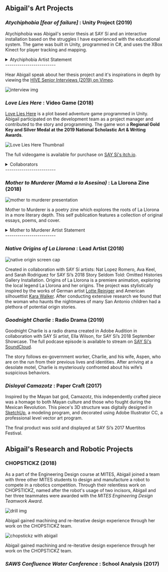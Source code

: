 ## Abigail's Art Projects

### *Atychiphobia [fear of failure]* : Unity Project (2019)

Atychiphobia was Abigail's senior thesis at SAY Sí and an interactive installation based on the struggles I have experienced with the educational system. The game was built in Unity, programmed in C#, and uses the XBox Kinect for player tracking and mapping.

<details><summary>Atychiphobia Artist Statement</summary>
<p>
	
Atychiphobia [fear of failure] is based on the struggles I have experienced with the educational system. The expectations enforced by myself, my loved ones, and my community manifested themselves in intense dread in the face of failure or academic tribulations.
	The experience guides the player through thoughts and surreal imagery that embody emotions that feel bigger than the player themselves. Atychiphobia simulates brought about by crushing academic pressure. I hope that the application of these elements and digital environment in this piece will provoke the player and give them an abstract, empathetic look into the mind of a student in today’s educational system. 
	The fear of failure is something I see being perpetuated in today’s classrooms. I have grappled with the fear of failure throughout my academic career, not because of the subject matter of my learning but by the delivery and current structures of the educational system. The toxic mindsets are fed to the students of my generation.  By learning how to work and adapt to the current collegiate institution, I have managed to find my own path to success. Not all students, however, can tame the fear of failure enough to be able to find a future for themselves in academia. 
	
</p>
</details>
-------------------------

Hear Abigail speak about her thesis project and it's inspirations in depth by viewing the [HIVE Senior Interviews (2019) on Vimeo](https://vimeo.com/366819623).

![interview img](https://github.com/abical/abical.github.io/blob/master/p%20image/say%20si%20interview%20screencap.PNG?raw=true)

### *Love Lies Here* : Video Game (2018)

[Love Lies Here](https://say-si.itch.io/love-lies-here) is a plot based adventure game programmed in Unity. Abigail participated on the development team as a project manager and contributed to the story and programming. The game won a **Regional Gold Key and Silver Medal at the 2019 National Scholastic Art & Writing Awards**.

![Love Lies Here Thumbnail](https://github.com/abical/abical.github.io/blob/master/p%20image/love%20lies%20here%20menu.png?raw=true)

The full videogame is available for purchase on [SAY Sí's itch.io](https://say-si.itch.io/).

<details><summary>Collaborators</summary>
<p>
	
Created in collaboration with [Lee Ortiz](https://www.instagram.com/eeelbee/?hl=en), Sebastian Alvalos, Alyssa Li Herevia, and Ferris Carrillo for SAY Sí’s HIVE New Media 2018 Summer Game Jam. 
	
</p>
</details>
-------------------------

### *Mother to Murderer (Mamá a la Asesina)* : La Llorona Zine (2018)

![mother to murderer presentation](https://github.com/abical/abical.github.io/blob/master/p%20image/presenting%20m2m%20resized.jpg?raw=true)

Mother to Murderer is a poetry zine which  explores the roots of La Llorona in a more literary depth. This self publication features a collection of original essays, poems, and cover.

<details><summary>Mother to Murderer Artist Statement</summary>
<p>

In many global cultures, weeping women serve as cautionary legends. Our local weeping legend, La Llorona, like the region of Texas itself, has witnessed the reign of many powers. Amongst the tides of cultural change that have spanned centuries, several homogenous tales have melded together to form the frightening woman we know today. My zine explores the elusive past of La Llorona, a woman who incites fear in the hearts of children, through poetry and a collection of short essays. 

To capture the possible origins of La Llorona respectfully, I compiled from past projects and current examinations from articles and interviews with locals and historians. Thanks to the joint efforts of myself and my peers, I came to express these findings through a combination of original artistic and historical literature. I wanted Mother to Murderer to gently lead its reader through the various faces that past cultures, such as the Coahuiltecan, Aztecs, and Spanish settlers, have attributed to La Llorona, and how those interpretations reflect the value of women and mothers during those eras of society. Whether it be the reverence of dead mothers or the condemnation of jealousy, La Llorona manifests the societal pondering of the border between life and death or sin and virtue. 

![mother to murderer display](https://github.com/abical/abical.github.io/blob/master/p%20image/mother%20to%20murderer%20on%20display2.JPG?raw=true)

![mother to murderer cover](https://github.com/abical/abical.github.io/blob/master/p%20image/mother%20to%20murderer%20cover.jpg?raw=true)

</p>
</details>
-------------------------

### *Native Origins of La Llorona* : Lead Artist (2018)

![native origin screen cap](https://github.com/abical/abical.github.io/blob/master/p%20image/native%20origins%20screen%20cap.png?raw=true)

Created in collaboration with SAY Sí artists: Nat Lopez Romero, Ava Keel, and Sarah Rodriguez for SAY Sí’s 2018 Story Seldom Told: Omitted Histories Gallery Installation. Origins of La Llorona is a premiere animation, exploring the local legend La Llorona and her origins. 
The project was stylistically inspired by the works of German artist [Lotte Reiniger](https://en.wikipedia.org/wiki/Lotte_Reiniger) and American silhouettist [Kara Walker](http://www.karawalkerstudio.com/). After conducting extensive research we found that the woman who haunts the nightmares of many San Antonio children had a plethora of potential origin stories. 

### *Goodnight Charlie* : Radio Drama (2019)

Goodnight Charlie is a radio drama created in Adobe Audition in collaboration with SAY Sí artist, Ella Wilson, for SAY Sí’s 2018 September Showcase. The full podcase episode is available to stream on [SAY Sí's SoundCloud](https://soundcloud.com/user-430523344/good-night-charlie).

The story follows ex-government worker, Charlie, and his wife, Aspen, who are on the run from their previous lives and identities. After arriving at a desolate motel, Charlie is mysteriously confronted about his wife’s suspicious behaviors. 

### *Disloyal Camazotz* : Paper Craft (2017)

Inspired by the Mayan bat god, Camazotz, this independently crafted piece was a homage to both Mayan culture and those who fought during the Mexican Revolution. This piece's 3D structure was digitally designed in [SketchUp](https://www.sketchup.com/), a modeling program, and decorated using Adobe Illustrator CC, a professional level vector art program. 

The final product was sold and displayed at SAY Sí’s 2017 Muertitos Festival.

## Abigail's Research and Robotic Projects

### CHOPSTICKZ (2018)

As a part of the Engineering Design course at MITES, Abigail joined a team with three other MITES students to design and manufacture a robot to compete in a robotics competition. Through their relentless work on CHOPSTICKZ, named after the robot's usage of two incisors, Abigail and her three teammates were awarded with the *MITES Engineering Design Teamwork Award*.

![drill img](https://github.com/abical/abical.github.io/blob/master/p%20image/drill%20photo.jpg?raw=true)

Abigail gained machining and re-iterative design experience through her work on the CHOPSTICKZ team. 

![chopstickz with abigail](https://github.com/abical/abical.github.io/blob/master/p%20image/chopstickz%20image.jpg?raw=true)

Abigail gained machining and re-iterative design experience through her work on the CHOPSTICKZ team. 

### *SAWS Confluence Water Conference* : School Analysis (2017)





